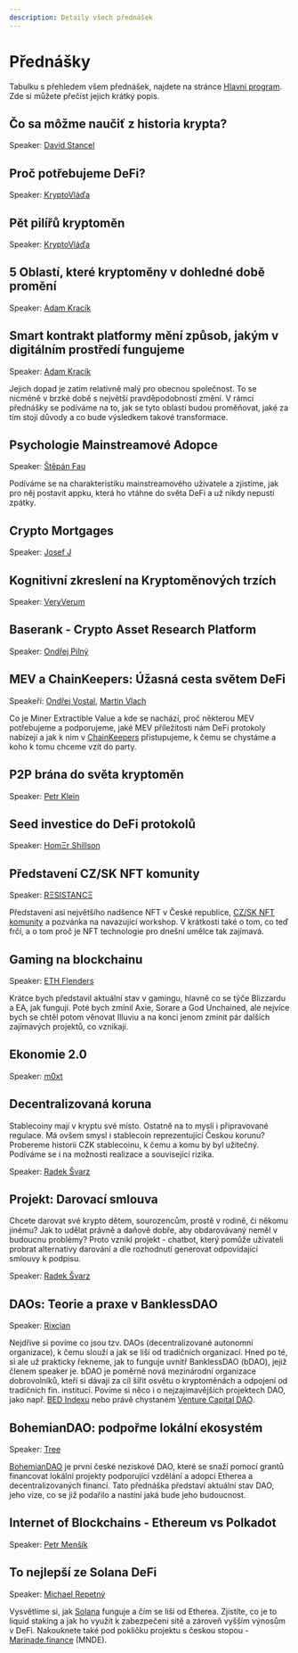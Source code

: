 ```yaml
---
description: Detaily všech přednášek
---
```


# Přednášky

Tabulku s přehledem všem přednášek, najdete na stránce [Hlavní program](./). Zde si můžete přečíst jejich krátký popis.

## Čo sa môžme naučiť z historia krypta?

Speaker: [David Stancel](../prednasejici.md#david-stancel)

## Proč potřebujeme DeFi?

Speaker: [KryptoVláďa](../prednasejici.md#kryptovlada)

## Pět pilířů kryptoměn

Speaker: [KryptoVláďa](../prednasejici.md#kryptovlada)

## 5 Oblastí, které kryptoměny v dohledné době promění

Speaker: [Adam Kracík](../prednasejici.md#adam-kracik)

## Smart kontrakt platformy mění způsob, jakým v digitálním prostředí fungujeme

Speaker: [Adam Kracík](../prednasejici.md#adam-kracik)

Jejich dopad je zatím relativně malý pro obecnou společnost. To se nicméně v brzké době s největší pravděpodobností změní. V rámci přednášky se podíváme na to, jak se tyto oblasti budou proměňovat, jaké za tím stojí důvody a co bude výsledkem takové transformace.

## **Psychologie Mainstreamové Adopce**

Speaker: [Štěpán Fau](https://ethbrno.gwei.cz/prednasejici#stepan-fau)

Podíváme se na charakteristiku mainstreamového uživatele a zjistíme, jak pro něj postavit appku, která ho vtáhne do světa DeFi a už nikdy nepustí zpátky.

## Crypto Mortgages

Speaker: [Josef J](https://ethbrno.gwei.cz/prednasejici#josef-j)

## Kognitivní zkreslení na Kryptoměnových trzích

Speaker: [VeryVerum](../prednasejici.md#veryverum)

## Baserank - Crypto Asset Research Platform

Speaker: [Ondřej Pilný](../prednasejici.md#ondrej-pilny)

## MEV a ChainKeepers: Úžasná cesta světem DeFi

Speakeři: [Ondřej Vostal](../prednasejici.md#ondrej-vostal), [Martin Vlach](../prednasejici.md#martin-vlach)

Co je Miner Extractible Value a kde se nachází, proč některou MEV potřebujeme a podporujeme, jaké MEV příležitosti nám DeFi protokoly nabízejí a jak k nim v [ChainKeepers](https://www.chainkeepers.io/) přistupujeme, k čemu se chystáme a koho k tomu chceme vzít do party.

## P2P brána do světa kryptoměn

Speaker: [Petr Klein](../prednasejici.md#petr-klein)

## **Seed investice do DeFi protokolů**

Speaker: [HomΞr Shillson](../prednasejici.md#homksr-shillson)

## Představení CZ/SK NFT komunity

Speaker: [RΞSISTANCΞ](../prednasejici.md#rkssistancks)

Představení asi největšího nadšence NFT v České republice, [CZ/SK NFT komunity](https://discord.gg/KDDz6GCG) a pozvánka na navazující workshop. V krátkosti také o tom, co teď frčí, a o tom proč je NFT technologie pro dnešní umělce tak zajímavá.

## Gaming na blockchainu

Speaker: [ETH Flenders](../prednasejici.md#eth-flenders)

Krátce bych představil aktuální stav v gamingu, hlavně co se týče Blizzardu a EA, jak fungují. Poté bych zmínil Axie, Sorare a God Unchained, ale nejvíce bych se chtěl potom věnovat Illuviu a na konci jenom zmínit pár dalších zajímavých projektů, co vznikají.

## Ekonomie 2.0

Speaker: [m0xt](../prednasejici.md#m-0-xt)

## Decentralizovaná koruna

Stablecoiny mají v kryptu své místo. Ostatně na to myslí i připravované regulace. Má ovšem smysl i stablecoin reprezentující Českou korunu? Probereme historii CZK stablecoinu, k čemu a komu by byl užitečný. Podíváme se i na možnosti realizace a související rizika.

Speaker: [Radek Švarz](../prednasejici.md#radek-svarz)

## Projekt: Darovací smlouva

Chcete darovat své krypto dětem, sourozencům, prostě v rodině, či někomu jinému? Jak to udělat právně a daňově dobře, aby obdarovávaný neměl v budoucnu problémy? Proto vznikl projekt - chatbot, který pomůže uživateli probrat alternativy darování a dle rozhodnutí generovat odpovídající smlouvy k podpisu.

Speaker: [Radek Švarz](../prednasejici.md#radek-svarz)

## DAOs: Teorie a praxe v BanklessDAO

Speaker: [Rixcian](../prednasejici.md#rixcian)

Nejdříve si povíme co jsou tzv. DAOs \(decentralizované autonomní organizace\), k čemu slouží a jak se liší od tradičních organizací. Hned po té, si ale už prakticky řekneme, jak to funguje uvnitř BanklessDAO \(bDAO\), jejíž členem speaker je. bDAO je poměrně nová mezinárodní organizace dobrovolníků, kteří si dávají za cíl šířit osvětu o kryptoměnách a odpojení od tradičních fin. institucí. Povíme si něco i o nejzajímavějších projektech DAO, jako např. [BED Indexu](https://www.coingecko.com/en/coins/bankless-bed-index) nebo právě chystaném [Venture Capital DAO](https://forum.bankless.community/t/bankless-vc-dao-aka-fight-club-proposal/1432).

## BohemianDAO: podpořme lokální ekosystém

Speaker: [Tree](../prednasejici.md#tree)

[BohemianDAO](http://bohemiandao.cz/) je první české neziskové DAO, které se snaží pomocí grantů financovat lokální projekty podporující vzdělání a adopci Etherea a decentralizovaných financí. Tato přednáška představí aktuální stav DAO, jeho vize, co se již podařilo a nastíní jaká bude jeho budoucnost.

## Internet of Blockchains - Ethereum vs Polkadot

Speaker: [Petr Menšík](../prednasejici.md#petr-mensik)

## To nejlepší ze Solana DeFi

Speaker: [Michael Repetný](../prednasejici.md#michael-repetny)

Vysvětlíme si, jak [Solana](https://solana.com/) funguje a čím se liší od Etherea. Zjistíte, co je to liquid staking a jak ho využít k zabezpečení sítě a zároveň vyšším výnosům v DeFi. Nakouknete také pod pokličku projektu s českou stopou - [Marinade.finance](https://marinade.finance/) \(MNDE\).


